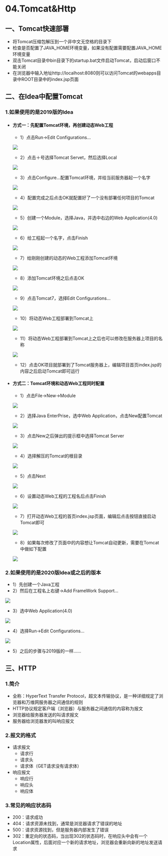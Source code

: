 # 04.Tomcat&Http

## 一、Tomcat快速部署

- 将Tomcat压缩包解压到一个非中文无空格的目录下
- 检查是否配置了JAVA_HOME环境变量，如果没有配置需要配置JAVA_HOME环境变量
- 双击Tomcat目录中bin目录下的startup.bat文件启动Tomcat，启动后窗口不能关闭
- 在浏览器中输入地址http://localhost:8080则可以访问Tomcat的webapps目录中ROOT目录中的index.jsp页面

## 二、在Idea中配置Tomcat

### 1.如果使用的是2019版的Idea

- #### 方式一：先配置Tomcat环境，再创建动态Web工程

  - 1）点击Run→Edit Configurations...

  ![](img\1.png)

  - 2）点击＋号选择Tomcat Servet，然后选择Local

  ![](img\2.png)

  - 3）点击Configure...配置Tomcat环境，并给当前服务器起一个名字

  ![](img\3.png)

  - 4）配置完成之后点击OK就配置好了一个没有部署任何项目的Tomcat

  ![](img\4.png)

  - 5）创建一个Module，选择Java，并选中右边的Web Application(4.0)

  ![](img\5.png)

  - 6）给工程起一个名字，点击Finish

  ![](img\6.png)

  - 7）给刚刚创建的动态的Web工程添加Tomcat环境

  ![](img\7.png)

  - 8）添加Tomcat环境之后点击OK

  ![](img\8.png)

  - 9）点击Tomcat7，选择Edit Configurations...

  ![](img\9.png)

  - 10）将动态Web工程部署到Tomcat上

  ![](img\10.png)

  - 11）将动态Web工程部署到Tomcat上之后也可以修改在服务器上项目的名称

  ![](img\11.png)

  - 12）点击OK项目就部署到了Tomcat服务器上，编辑项目首页index.jsp的内容之后启动Tomcat即可运行

- #### 方式二：Tomcat环境和动态Web工程同时配置

  - 1）点击File→New→Module

  ![](img\12.png)

  - 2）选择Java EnterPrise，选中Web Application，点击New配置Tomcat

  ![](img\13.png)

  - 3）点击New之后弹出的提示框中选择Tomcat Server

  ![](img\14.png)

  - 4）选择解压的Tomcat的根目录

  ![](img\15.png)

  - 5）点击Next

  ![](img\16.png)

  - 6）设置动态Web工程的工程名后点击Finish

  ![](img\17.png)

  - 7）打开动态Web工程的首页index.jsp页面，编辑后点击按钮直接启动Tomcat即可

  ![](img\18.png)

  - 8）如果每次修改了页面中的内容想让Tomcat自动更新，需要在Tomcat中做如下配置

  ![](img\19.png)

### 2.如果使用的是2020版Idea或之后的版本

- 1）先创建一个Java工程
- 2）然后在工程名上右键→Add FrameWork Support…

![](img\20.png)

- 3）选中Web Application(4.0)

![](img\21.png)

- 4）选择Run→Edit Configurations…

![](img\22.png)

- 5）之后的步骤与2019版的一样……

## 三、HTTP

### 1.简介

- 全称：HyperText Transfer Protocol，超文本传输协议，是一种详细规定了浏览器和万维网服务器之间通信的规则
- HTTP协议规定客户端（浏览器）与服务器之间通信的内容称为报文
- 浏览器给服务器发送的叫请求报文
- 服务器给浏览器发的叫响应报文

### 2.报文的格式

- 请求报文
  - 请求行
  - 请求头
  - 请求体（GET请求没有请求体）
- 响应报文
  - 响应行
  - 响应头
  - 响应体

### 3.常见的响应状态码

- 200：请求成功
- 404：请求资源未找到，通常是浏览器请求了错误的地址
- 500：请求资源找到，但是服务器内部发生了错误
- 302：重定向的状态码，当出现302的状态码时，在响应头中会有一个Location属性，后面对应一个新的请求地址，浏览器会重新向新的地址发送请求
